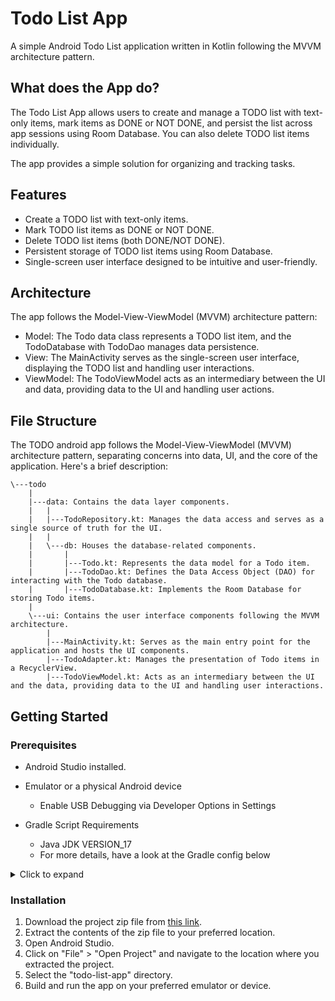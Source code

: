 # Todo List App

A simple Android Todo List application written in Kotlin following the MVVM architecture pattern.

## What does the App do?
The Todo List App allows users to create and manage a TODO list with text-only items, 
mark items as DONE or NOT DONE, and persist the list across app sessions using Room Database. 
You can also delete TODO list items individually.

The app provides a simple solution for organizing and tracking tasks.

## Features
- Create a TODO list with text-only items.
- Mark TODO list items as DONE or NOT DONE.
- Delete TODO list items (both DONE/NOT DONE).
- Persistent storage of TODO list items using Room Database.
- Single-screen user interface designed to be intuitive and user-friendly.

## Architecture
The app follows the Model-View-ViewModel (MVVM) architecture pattern:
- Model: The Todo data class represents a TODO list item, and the TodoDatabase with TodoDao manages data persistence.
- View: The MainActivity serves as the single-screen user interface, displaying the TODO list and handling user interactions.
- ViewModel: The TodoViewModel acts as an intermediary between the UI and data, providing data to the UI and handling user actions.

## File Structure
The TODO android app follows the Model-View-ViewModel (MVVM) architecture pattern, 
separating concerns into data, UI, and the core of the application. Here's a brief description:
```
\---todo
    |   
    |---data: Contains the data layer components.
    |   |   
    |   |---TodoRepository.kt: Manages the data access and serves as a single source of truth for the UI.
    |   |
    |   \---db: Houses the database-related components.
    |       |   
    |       |---Todo.kt: Represents the data model for a Todo item.
    |       |---TodoDao.kt: Defines the Data Access Object (DAO) for interacting with the Todo database.
    |       |---TodoDatabase.kt: Implements the Room Database for storing Todo items.
    |   
    \---ui: Contains the user interface components following the MVVM architecture.
        |   
        |---MainActivity.kt: Serves as the main entry point for the application and hosts the UI components.
        |---TodoAdapter.kt: Manages the presentation of Todo items in a RecyclerView.
        |---TodoViewModel.kt: Acts as an intermediary between the UI and the data, providing data to the UI and handling user interactions.

```

## Getting Started

### Prerequisites
- Android Studio installed.
- Emulator or a physical Android device 
  - Enable USB Debugging via Developer Options in Settings

- Gradle Script Requirements
  - Java JDK VERSION_17
  - For more details, have a look at the Gradle config below
  
<details> 
<summary>Click to expand</summary>

```
defaultConfig {
        applicationId = "com.example.todo"
        minSdk = 24
        targetSdk = 34
        versionCode = 1
        versionName = "1.0"

        testInstrumentationRunner = "androidx.test.runner.AndroidJUnitRunner"
        vectorDrawables {
            useSupportLibrary = true
        }
    }

    buildTypes {
        release {
            isMinifyEnabled = false
            proguardFiles(
                getDefaultProguardFile("proguard-android-optimize.txt"),
                "proguard-rules.pro"
            )
        }
    }
    compileOptions {
        sourceCompatibility = JavaVersion.VERSION_17
        targetCompatibility = JavaVersion.VERSION_17
    }
    kotlinOptions {
        jvmTarget = "17"
    }
```
</details>

### Installation

1. Download the project zip file from [this link](https://github.com/ma-shamshiri/Human-Activity-Recognition#readme).
2. Extract the contents of the zip file to your preferred location.
3. Open Android Studio.
4. Click on "File" > "Open Project" and navigate to the location where you extracted the project.
5. Select the "todo-list-app" directory.
6. Build and run the app on your preferred emulator or device.

